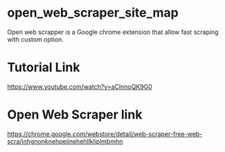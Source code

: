 # open_web_scraper_site_map
Open web scrapper is a Google chrome extension that allow fast scraping with custom option. 

# Tutorial Link
https://www.youtube.com/watch?v=aClnnoQK9G0

# Open Web Scraper link
https://chrome.google.com/webstore/detail/web-scraper-free-web-scra/jnhgnonknehpejjnehehllkliplmbmhn
